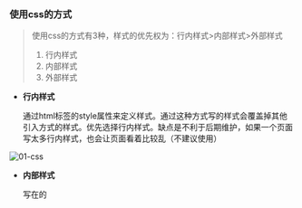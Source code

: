 ### 使用css的方式

> 使用css的方式有3种，样式的优先权为：行内样式>内部样式>外部样式
>
> 1. 行内样式
> 2. 内部样式
> 3. 外部样式

- **行内样式**

  通过html标签的style属性来定义样式。通过这种方式写的样式会覆盖掉其他引入方式的样式。优先选择行内样式。缺点是不利于后期维护，如果一个页面写太多行内样式，也会让页面看着比较乱（不建议使用）

![01-css](E:\08_web\web_note\09-个人总结\css\images\01-css.png)

- **内部样式**

  写在<head>的<style>标签内，这种方式用在一个页面中还可以，不利于多个页面使用同一样式（不建议使用）

  ![02-css](E:\08_web\web_note\09-个人总结\css\images\02-css.png)

- **外部样式**

  这种方式需要单独建立一个.css文件，所有的样式都在.css文件中写。这样易于维护，并且适合多个页面引用(建议使用该方式)

![03-css](E:\08_web\web_note\09-个人总结\css\images\03-css.png)